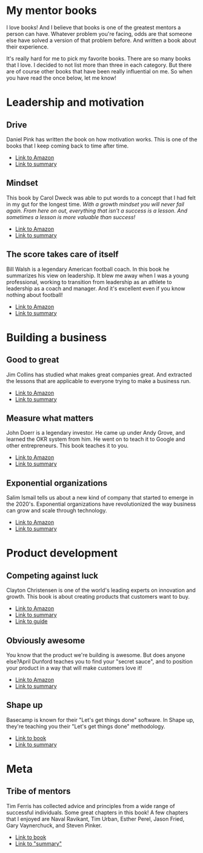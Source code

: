 # My mentor books
I love books! And I believe that books is one of the greatest mentors a person can have. Whatever problem you're facing, odds are that someone else have solved a version of that problem before. And written a book about their experience.

It's really hard for me to pick my favorite books. There are so many books that I love. I decided to not list more than three in each category. But there are of course other books that have been really influential on me. So when you have read the once below, let me know!

# Leadership and motivation

## Drive
Daniel Pink has written *the* book on how motivation works. This is one of the books that I keep coming back to time after time.

* [Link to Amazon](https://www.amazon.com/Drive-Surprising-Truth-About-Motivates/dp/1594484805)
* [Link to summary](https://www.samuelthomasdavies.com/book-summaries/business/drive/)

## Mindset
This book by Carol Dweck was able to put words to a concept that I had felt in my gut for the longest time. *With a growth mindset you will never fail again. From here on out, everything that isn't a success is a lesson. And sometimes a lesson is more valuable than success!*

* [Link to Amazon](https://www.amazon.com/Mindset-Psychology-Carol-S-Dweck-ebook/dp/B000FCKPHG/ref=tmm_kin_swatch_0?_encoding=UTF8&qid=&sr=)
* [Link to summary](https://www.samuelthomasdavies.com/book-summaries/psychology/mindset/)

## The score takes care of itself
Bill Walsh is a legendary American football coach. In this book he summarizes his view on leadership. It blew me away when I was a young professional, working to transition from leadership as an athlete to leadership as a coach and manager. And it's excellent even if you know nothing about football!

* [Link to Amazon](https://www.amazon.com/Score-Takes-Care-Itself-Philosophy/dp/1591843472)
* [Link to summary](https://www.nateliason.com/notes/score-takes-care-bill-walsh)

# Building a business
## Good to great
Jim Collins has studied what makes great companies great. And extracted the lessons that are applicable to everyone trying to make a business run.

* [Link to Amazon](https://www.amazon.com/Good-Great-Some-Companies-Others-ebook/dp/B0058DRUV6)
* [Link to summary](https://paulminors.com/blog/good-to-great-jim-collins-book-summary-pdf/)

## Measure what matters
John Doerr is a legendary investor. He came up under Andy Grove, and learned the OKR system from him. He went on to teach it to Google and other entrepreneurs. This book teaches it to you.

* [Link to Amazon](https://www.amazon.com/Measure-What-Matters-Google-Foundation/dp/05255362219)
* [Link to summary](https://paulminors.com/blog/measure-what-matters-by-john-doerr-book-summary-pdf/)

## Exponential organizations
Salim Ismail tells us about a new kind of company that started to emerge in the 2020's. Exponential organizations have revolutionized the way business can grow and scale through technology.

* [Link to Amazon](https://www.amazon.com/Exponential-Organizations-organizations-better-cheaper/dp/1626814236)
* [Link to summary](https://www.marketingfirst.co.nz/2015/12/exponential-organizations-by-salim-ismail-michael-s-malone-yuri-van-geest/)

# Product development
## Competing against luck
Clayton Christensen is one of the world's leading experts on innovation and growth. This book is about creating products that customers want to buy.

* [Link to Amazon](https://www.amazon.com/Competing-Against-Luck-Innovation-Customer/dp/0062435612)
* [Link to summary](https://www.linkedin.com/pulse/book-review-competing-against-luck-ken-morgan-1e/)
* [Link to guide](https://www.thrv.com/blog/a-step-by-step-guide-to-using-clay-christensens-competing-against-luck-and-jobs-theory-to-launch-great-products-part-1-how-to-ask-the-right-question)

## Obviously awesome
You know that the product we're building is awesome. But does anyone else?April Dunford teaches you to find your "secret sauce", and to position your product in a way that will make customers love it!

* [Link to Amazon](https://www.amazon.com/Obviously-Awesome-Product-Positioning-Customers/dp/19990230059)
* [Link to summary](https://www.nateliason.com/notes/obviously-awesome-april-dunford)

## Shape up
Basecamp is known for their "Let's get things done" software. In Shape up, they're teaching you their "Let's get things done" methodology.

* [Link to book](https://basecamp.com/shapeup)
* [Link to summary](https://www.productplan.com/glossary/shape-up-method/)

# Meta

## Tribe of mentors
Tim Ferris has collected advice and principles from a wide range of successful individuals. Some great chapters in this book! A few chapters that I enjoyed are Naval Ravikant, Tim Urban, Esther Perel, Jason Fried, Gary Vaynerchuck, and Steven Pinker.

* [Link to book](https://www.amazon.com/Tribe-Mentors-Short-Advice-World/dp/1328994961)
* [Link to "summary"](https://www.grahammann.net/book-notes/tribe-of-mentors-tim-ferriss)
